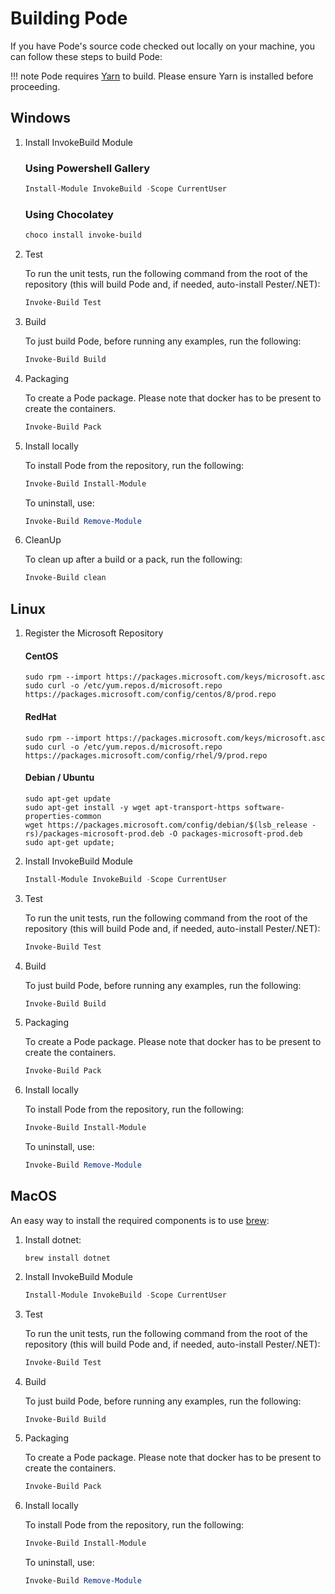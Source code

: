 
# Building Pode

If you have Pode's source code checked out locally on your machine, you can follow these steps to build Pode:

!!! note
    Pode requires [Yarn](https://yarnpkg.com/getting-started/install) to build.
    Please ensure Yarn is installed before proceeding.

## Windows

1. Install InvokeBuild Module

    ### Using Powershell Gallery

    ```powershell
    Install-Module InvokeBuild -Scope CurrentUser
    ```

    ### Using Chocolatey

    ```powershell
    choco install invoke-build
    ```

2. Test

    To run the unit tests, run the following command from the root of the repository (this will build Pode and, if needed, auto-install Pester/.NET):

    ```powershell
    Invoke-Build Test
    ```

3. Build

    To just build Pode, before running any examples, run the following:

    ```powershell
    Invoke-Build Build
    ```

4. Packaging

    To create a Pode package. Please note that docker has to be present to create the containers.

    ```powershell
    Invoke-Build Pack
    ```

5. Install locally

    To install Pode from the repository, run the following:

    ```powershell
    Invoke-Build Install-Module
    ```

    To uninstall, use:
    ```powershell
    Invoke-Build Remove-Module
    ```


6. CleanUp

    To clean up after a build or a pack, run the following:

    ```powershell
    Invoke-Build clean
    ```

## Linux

1. Register the Microsoft Repository

    #### CentOS
    ```shell
    sudo rpm --import https://packages.microsoft.com/keys/microsoft.asc
    sudo curl -o /etc/yum.repos.d/microsoft.repo https://packages.microsoft.com/config/centos/8/prod.repo
    ```

    #### RedHat
    ```shell
    sudo rpm --import https://packages.microsoft.com/keys/microsoft.asc
    sudo curl -o /etc/yum.repos.d/microsoft.repo https://packages.microsoft.com/config/rhel/9/prod.repo
    ```

    #### Debian / Ubuntu
    ```shell
    sudo apt-get update
    sudo apt-get install -y wget apt-transport-https software-properties-common
    wget https://packages.microsoft.com/config/debian/$(lsb_release -rs)/packages-microsoft-prod.deb -O packages-microsoft-prod.deb
    sudo apt-get update;
    ```


2. Install InvokeBuild Module

    ```powershell
    Install-Module InvokeBuild -Scope CurrentUser
    ```


3. Test

    To run the unit tests, run the following command from the root of the repository (this will build Pode and, if needed, auto-install Pester/.NET):

    ```powershell
    Invoke-Build Test
    ```

4. Build

    To just build Pode, before running any examples, run the following:

    ```powershell
    Invoke-Build Build
    ```

5. Packaging

    To create a Pode package. Please note that docker has to be present to create the containers.

    ```powershell
    Invoke-Build Pack
    ```

6. Install locally

    To install Pode from the repository, run the following:

    ```powershell
    Invoke-Build Install-Module
    ```

    To uninstall, use:

    ```powershell
    Invoke-Build Remove-Module
    ```


## MacOS

An easy way to install the required components is to use [brew](https://brew.sh/):

1. Install dotnet:

    ```shell
    brew install dotnet
    ```

2. Install InvokeBuild Module

    ```powershell
    Install-Module InvokeBuild -Scope CurrentUser
    ```

3. Test

    To run the unit tests, run the following command from the root of the repository (this will build Pode and, if needed, auto-install Pester/.NET):

    ```powershell
    Invoke-Build Test
    ```

4. Build

    To just build Pode, before running any examples, run the following:

    ```powershell
    Invoke-Build Build
    ```

5. Packaging

    To create a Pode package. Please note that docker has to be present to create the containers.

    ```powershell
    Invoke-Build Pack
    ```

6. Install locally

    To install Pode from the repository, run the following:

    ```powershell
    Invoke-Build Install-Module
    ```

    To uninstall, use:

    ```powershell
    Invoke-Build Remove-Module
    ```
